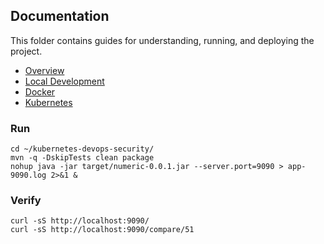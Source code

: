## Documentation

This folder contains guides for understanding, running, and deploying the project.

- [Overview](./overview.md)
- [Local Development](./local-development.md)
- [Docker](./docker.md)
- [Kubernetes](./kubernetes.md)


### Run
```
cd ~/kubernetes-devops-security/
mvn -q -DskipTests clean package
nohup java -jar target/numeric-0.0.1.jar --server.port=9090 > app-9090.log 2>&1 &
```

### Verify
```
curl -sS http://localhost:9090/
curl -sS http://localhost:9090/compare/51
```


